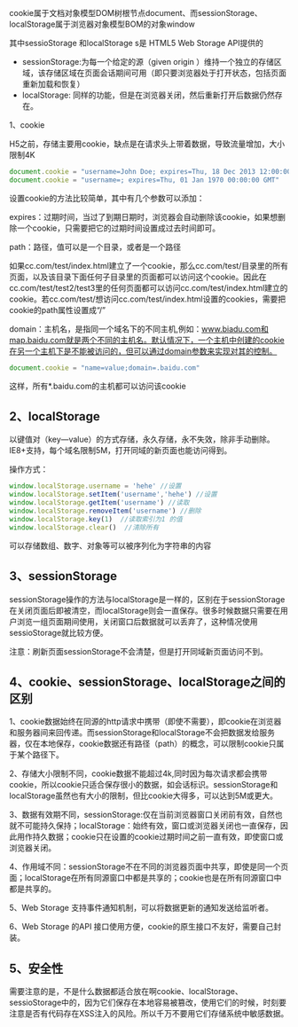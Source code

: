 cookie属于文档对象模型DOM树根节点document、而sessionStorage、localStorage属于浏览器对象模型BOM的对象window



其中sessioStorage 和localStorage s是 HTML5 Web Storage API提供的

- sessionStorage:为每一个给定的源（given origin ）维持一个独立的存储区域，该存储区域在页面会话期间可用（即只要浏览器处于打开状态，包括页面重新加载和恢复）
- localStorage: 同样的功能，但是在浏览器关闭，然后重新打开后数据仍然存在。



1、cookie

H5之前，存储主要用cookie，缺点是在请求头上带着数据，导致流量增加，大小限制4K

```javascript
document.cookie = "username=John Doe; expires=Thu, 18 Dec 2013 12:00:00 GMT; path=/"    // 设置cookie
document.cookie = "username=; expires=Thu, 01 Jan 1970 00:00:00 GMT"    // 删除cookie
```

设置cookie的方法比较简单，其中有几个参数可以添加：

expires：过期时间，当过了到期日期时，浏览器会自动删除该cookie，如果想删除一个cookie，只需要把它的过期时间设置成过去时间即可。



path：路径，值可以是一个目录，或者是一个路径

如果cc.com/test/index.html建立了一个cookie，那么cc.com/test/目录里的所有页面，以及该目录下面任何子目录里的页面都可以访问这个cookie。因此在cc.com/test/test2/test3里的任何页面都可以访问cc.com/test/index.html建立的cookie。若cc.com/test/想访问cc.com/test/index.html设置的cookies，需要把cookie的path属性设置成“/”



domain：主机名，是指同一个域名下的不同主机,例如：www.biadu.com和map.baidu.com就是两个不同的主机名。默认情况下，一个主机中创建的cookie在另一个主机下是不能被访问的，但可以通过domain参数来实现对其的控制。

```javascript
document.cookie = "name=value;domain=.baidu.com"
```

这样，所有*.baidu.com的主机都可以访问该cookie

## 2、localStorage

以键值对（key—value）的方式存储，永久存储，永不失效，除非手动删除。IE8+支持，每个域名限制5M，打开同域的新页面也能访问得到。

操作方式：

```javascript
window.localStorage.username = 'hehe' //设置
window.localStorage.setItem('username','hehe') //设置
window.localStorage.getItem('username') //读取
window.localStorage.removeItem('username') //删除
window.localStorage.key(1)  //读取索引为1 的值
window.localStorage.clear()  //清除所有
```

可以存储数组、数字、对象等可以被序列化为字符串的内容

## 3、sessionStorage

sessionStorage操作的方法与localStorage是一样的，区别在于sessionStorage在关闭页面后即被清空，而localStorage则会一直保存。很多时候数据只需要在用户浏览一组页面期间使用，关闭窗口后数据就可以丢弃了，这种情况使用sessioStorage就比较方便。

注意：刷新页面sessionStorage不会清楚，但是打开同域新页面访问不到。



## 4、cookie、sessionStorage、localStorage之间的区别

1、cookie数据始终在同源的http请求中携带（即使不需要），即cookie在浏览器和服务器间来回传递。而sessionStorage和localStorage不会把数据发给服务器，仅在本地保存，cookie数据还有路径（path）的概念，可以限制cookie只属于某个路径下。

2、存储大小限制不同，cookie数据不能超过4k,同时因为每次请求都会携带cookie，所以cookie只适合保存很小的数据，如会话标识。sessionStorage和localStorage虽然也有大小的限制，但比cookie大得多，可以达到5M或更大。

3、数据有效期不同，sessionStorage:仅在当前浏览器窗口关闭前有效，自然也就不可能持久保持；localStorage：始终有效，窗口或浏览器关闭也一直保存，因此用作持久数据；cookie只在设置的cookie过期时间之前一直有效，即使窗口或浏览器关闭。

4、作用域不同：sessionStorage不在不同的浏览器页面中共享，即使是同一个页面；localStorage在所有同源窗口中都是共享的；cookie也是在所有同源窗口中都是共享的。

5、Web  Storage 支持事件通知机制，可以将数据更新的通知发送给监听者。

6、Web  Storage 的API 接口使用方便，cookie的原生接口不友好，需要自己封装。

## 5、安全性

需要注意的是，不是什么数据都适合放在啊cookie、localStorage、sessioStorage中的，因为它们保存在本地容易被篡改，使用它们的时候，时刻要注意是否有代码存在XSS注入的风险。所以千万不要用它们存储系统中敏感数据。
